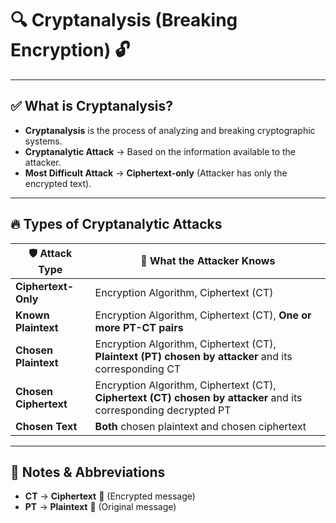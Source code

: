# 🔍 **Cryptanalysis (Breaking Encryption)** 🔓

---

## ✅ **What is Cryptanalysis?**

- **Cryptanalysis** is the process of analyzing and breaking cryptographic systems.
- **Cryptanalytic Attack** → Based on the information available to the attacker.
- **Most Difficult Attack** → **Ciphertext-only** (Attacker has only the encrypted text).

---

## 🔥 **Types of Cryptanalytic Attacks**

| 🛡️ **Attack Type**    | 📌 **What the Attacker Knows**                                                                                   |
| --------------------- | ---------------------------------------------------------------------------------------------------------------- |
| **Ciphertext-Only**   | Encryption Algorithm, Ciphertext (CT)                                                                            |
| **Known Plaintext**   | Encryption Algorithm, Ciphertext (CT), **One or more PT-CT pairs**                                               |
| **Chosen Plaintext**  | Encryption Algorithm, Ciphertext (CT), **Plaintext (PT) chosen by attacker** and its corresponding CT            |
| **Chosen Ciphertext** | Encryption Algorithm, Ciphertext (CT), **Ciphertext (CT) chosen by attacker** and its corresponding decrypted PT |
| **Chosen Text**       | **Both** chosen plaintext and chosen ciphertext                                                                  |

---

## 📝 **Notes & Abbreviations**

- **CT** → **Ciphertext** 🔐 (Encrypted message)
- **PT** → **Plaintext** 📝 (Original message)
